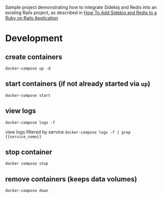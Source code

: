 Sample project demonstrating how to integrate Sidekiq and Redis into an existing Rails project, as described in [How To Add Sidekiq and Redis to a Ruby on Rails Application](https://www.digitalocean.com/community/tutorials/how-to-add-sidekiq-and-redis-to-a-ruby-on-rails-application)

# Development

## create containers
`docker-compose up -d`

## start containers (if not already started via `up`)
`docker-compose start`

## view logs
`docker-compose logs -f`

view logs filtered by service
`docker-compose logs -f | grep {{service_name}}`

## stop container
`docker compose stop`

## remove containers (keeps data volumes)
`docker-compose down`
